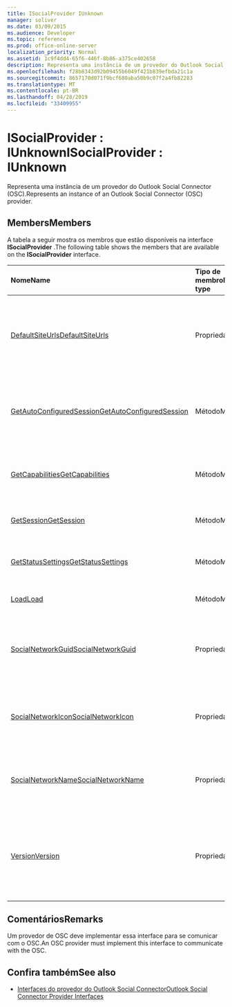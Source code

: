 ```yaml
---
title: ISocialProvider IUnknown
manager: soliver
ms.date: 03/09/2015
ms.audience: Developer
ms.topic: reference
ms.prod: office-online-server
localization_priority: Normal
ms.assetid: 1c9f4dd4-65f6-446f-8b86-a375ce402658
description: Representa uma instância de um provedor do Outlook Social Connector (OSC).
ms.openlocfilehash: f28b8343d92b09455b6049f421b839efbda21c1a
ms.sourcegitcommit: 8657170d071f9bcf680aba50b9c07f2a4fb82283
ms.translationtype: MT
ms.contentlocale: pt-BR
ms.lasthandoff: 04/28/2019
ms.locfileid: "33409955"
---
```

# <a name="isocialprovider--iunknown"></a><span data-ttu-id="23703-103">ISocialProvider : IUnknown</span><span class="sxs-lookup"><span data-stu-id="23703-103">ISocialProvider : IUnknown</span></span>

<span data-ttu-id="23703-104">Representa uma instância de um provedor do Outlook Social Connector (OSC).</span><span class="sxs-lookup"><span data-stu-id="23703-104">Represents an instance of an Outlook Social Connector (OSC) provider.</span></span>
  
## <a name="members"></a><span data-ttu-id="23703-105">Members</span><span class="sxs-lookup"><span data-stu-id="23703-105">Members</span></span>

<span data-ttu-id="23703-106">A tabela a seguir mostra os membros que estão disponíveis na interface **ISocialProvider** .</span><span class="sxs-lookup"><span data-stu-id="23703-106">The following table shows the members that are available on the **ISocialProvider** interface.</span></span> 
  
|<span data-ttu-id="23703-107">**Nome**</span><span class="sxs-lookup"><span data-stu-id="23703-107">**Name**</span></span>|<span data-ttu-id="23703-108">**Tipo de membro**</span><span class="sxs-lookup"><span data-stu-id="23703-108">**Member type**</span></span>|<span data-ttu-id="23703-109">**Descrição**</span><span class="sxs-lookup"><span data-stu-id="23703-109">**Description**</span></span>|
|:-----|:-----|:-----|
|[<span data-ttu-id="23703-110">DefaultSiteUrls</span><span class="sxs-lookup"><span data-stu-id="23703-110">DefaultSiteUrls</span></span>](isocialprovider-defaultsiteurls.md) <br/> |<span data-ttu-id="23703-111">Propriedade</span><span class="sxs-lookup"><span data-stu-id="23703-111">Property</span></span>  <br/> |<span data-ttu-id="23703-112">Retorna uma matriz de cadeias de caracteres que especificam URLs de site para o provedor OSC.</span><span class="sxs-lookup"><span data-stu-id="23703-112">Returns an array of strings that specify site URLs for the OSC provider.</span></span>  <br/> |
|[<span data-ttu-id="23703-113">GetAutoConfiguredSession</span><span class="sxs-lookup"><span data-stu-id="23703-113">GetAutoConfiguredSession</span></span>](isocialprovider-getautoconfiguredsession.md) <br/> |<span data-ttu-id="23703-114">Método</span><span class="sxs-lookup"><span data-stu-id="23703-114">Method</span></span>  <br/> |<span data-ttu-id="23703-115">Obtém uma interface [ISocialSession](isocialsessioniunknown.md) configurada automaticamente.</span><span class="sxs-lookup"><span data-stu-id="23703-115">Gets an automatically configured [ISocialSession](isocialsessioniunknown.md) interface.</span></span>  <br/> |
|[<span data-ttu-id="23703-116">GetCapabilities</span><span class="sxs-lookup"><span data-stu-id="23703-116">GetCapabilities</span></span>](isocialprovider-getcapabilities.md) <br/> |<span data-ttu-id="23703-117">Método</span><span class="sxs-lookup"><span data-stu-id="23703-117">Method</span></span>  <br/> |<span data-ttu-id="23703-118">Obtém uma cadeia de caracteres que descreve os recursos do provedor.</span><span class="sxs-lookup"><span data-stu-id="23703-118">Gets a string that describes provider capabilities.</span></span>  <br/> |
|[<span data-ttu-id="23703-119">GetSession</span><span class="sxs-lookup"><span data-stu-id="23703-119">GetSession</span></span>](isocialprovider-getsession.md) <br/> |<span data-ttu-id="23703-120">Método</span><span class="sxs-lookup"><span data-stu-id="23703-120">Method</span></span>  <br/> |<span data-ttu-id="23703-121">Obtém uma interface [ISocialSession](isocialsessioniunknown.md) .</span><span class="sxs-lookup"><span data-stu-id="23703-121">Gets an [ISocialSession](isocialsessioniunknown.md) interface.</span></span>  <br/> |
|[<span data-ttu-id="23703-122">GetStatusSettings</span><span class="sxs-lookup"><span data-stu-id="23703-122">GetStatusSettings</span></span>](isocialprovider-getstatussettings.md) <br/> |<span data-ttu-id="23703-123">Método</span><span class="sxs-lookup"><span data-stu-id="23703-123">Method</span></span>  <br/> |<span data-ttu-id="23703-124">No momento, este método não tem suporte.</span><span class="sxs-lookup"><span data-stu-id="23703-124">This method is currently not supported.</span></span>  <br/> |
|[<span data-ttu-id="23703-125">Load</span><span class="sxs-lookup"><span data-stu-id="23703-125">Load</span></span>](isocialprovider-load.md) <br/> |<span data-ttu-id="23703-126">Método</span><span class="sxs-lookup"><span data-stu-id="23703-126">Method</span></span>  <br/> |<span data-ttu-id="23703-127">Inicializa o provedor do OSC.</span><span class="sxs-lookup"><span data-stu-id="23703-127">Initializes the OSC provider.</span></span>  <br/> |
|[<span data-ttu-id="23703-128">SocialNetworkGuid</span><span class="sxs-lookup"><span data-stu-id="23703-128">SocialNetworkGuid</span></span>](isocialprovider-socialnetworkguid.md) <br/> |<span data-ttu-id="23703-129">Propriedade</span><span class="sxs-lookup"><span data-stu-id="23703-129">Property</span></span>  <br/> |<span data-ttu-id="23703-130">Retorna um GUID que representa um identificador exclusivo para a rede social.</span><span class="sxs-lookup"><span data-stu-id="23703-130">Returns a GUID that represents a unique identifier for the social network.</span></span>  <br/> |
|[<span data-ttu-id="23703-131">SocialNetworkIcon</span><span class="sxs-lookup"><span data-stu-id="23703-131">SocialNetworkIcon</span></span>](isocialprovider-socialnetworkicon.md) <br/> |<span data-ttu-id="23703-132">Propriedade</span><span class="sxs-lookup"><span data-stu-id="23703-132">Property</span></span>  <br/> |<span data-ttu-id="23703-133">Retorna uma matriz de bytes que representa o ícone da rede social.</span><span class="sxs-lookup"><span data-stu-id="23703-133">Returns an array of bytes that represents the icon for the social network.</span></span>  <br/> |
|[<span data-ttu-id="23703-134">SocialNetworkName</span><span class="sxs-lookup"><span data-stu-id="23703-134">SocialNetworkName</span></span>](isocialprovider-socialnetworkname.md) <br/> |<span data-ttu-id="23703-135">Propriedade</span><span class="sxs-lookup"><span data-stu-id="23703-135">Property</span></span>  <br/> |<span data-ttu-id="23703-136">Retorna uma cadeia de caracteres que representa o nome da rede social.</span><span class="sxs-lookup"><span data-stu-id="23703-136">Returns a string that represents the social network name.</span></span>  <br/> |
|[<span data-ttu-id="23703-137">Version</span><span class="sxs-lookup"><span data-stu-id="23703-137">Version</span></span>](isocialprovider-version.md) <br/> |<span data-ttu-id="23703-138">Propriedade</span><span class="sxs-lookup"><span data-stu-id="23703-138">Property</span></span>  <br/> |<span data-ttu-id="23703-139">Retorna uma cadeia de caracteres que representa o número de versão do provedor para esta rede social.</span><span class="sxs-lookup"><span data-stu-id="23703-139">Returns a string that represents the version number of the provider for this social network.</span></span>  <br/> |
   
## <a name="remarks"></a><span data-ttu-id="23703-140">Comentários</span><span class="sxs-lookup"><span data-stu-id="23703-140">Remarks</span></span>

<span data-ttu-id="23703-141">Um provedor de OSC deve implementar essa interface para se comunicar com o OSC.</span><span class="sxs-lookup"><span data-stu-id="23703-141">An OSC provider must implement this interface to communicate with the OSC.</span></span>
  
## <a name="see-also"></a><span data-ttu-id="23703-142">Confira também</span><span class="sxs-lookup"><span data-stu-id="23703-142">See also</span></span>

- [<span data-ttu-id="23703-143">Interfaces do provedor do Outlook Social Connector</span><span class="sxs-lookup"><span data-stu-id="23703-143">Outlook Social Connector Provider Interfaces</span></span>](outlook-social-connector-provider-interfaces.md)

